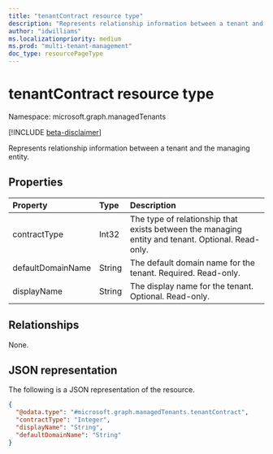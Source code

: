 ```yaml
---
title: "tenantContract resource type"
description: "Represents relationship information between a tenant and the managing entity."
author: "idwilliams"
ms.localizationpriority: medium
ms.prod: "multi-tenant-management"
doc_type: resourcePageType
---
```


# tenantContract resource type

Namespace: microsoft.graph.managedTenants

[!INCLUDE [beta-disclaimer](../../includes/beta-disclaimer.md)]

Represents relationship information between a tenant and the managing entity.

## Properties
|Property|Type|Description|
|:---|:---|:---|
|contractType|Int32|The type of relationship that exists between the managing entity and tenant. Optional. Read-only.|
|defaultDomainName|String|The default domain name for the tenant. Required. Read-only.|
|displayName|String|The display name for the tenant. Optional. Read-only.|

## Relationships
None.

## JSON representation
The following is a JSON representation of the resource.
<!-- {
  "blockType": "resource",
  "@odata.type": "microsoft.graph.managedTenants.tenantContract"
}
-->
``` json
{
  "@odata.type": "#microsoft.graph.managedTenants.tenantContract",
  "contractType": "Integer",
  "displayName": "String",
  "defaultDomainName": "String"
}
```
